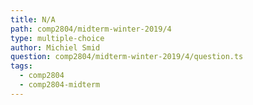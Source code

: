 ```yaml
---
title: N/A
path: comp2804/midterm-winter-2019/4
type: multiple-choice
author: Michiel Smid
question: comp2804/midterm-winter-2019/4/question.ts
tags:
  - comp2804
  - comp2804-midterm
---
```

